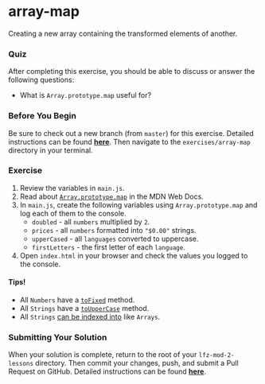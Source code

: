 # array-map

Creating a new array containing the transformed elements of another.

### Quiz

After completing this exercise, you should be able to discuss or answer the following questions:

- What is `Array.prototype.map` useful for?

### Before You Begin

Be sure to check out a new branch (from `master`) for this exercise. Detailed instructions can be found [**here**](../../guides/before-each-exercise.md). Then navigate to the `exercises/array-map` directory in your terminal.

### Exercise

1. Review the variables in `main.js`.
1. Read about [`Array.prototype.map`](https://developer.mozilla.org/en-US/docs/Web/JavaScript/Reference/Global_Objects/Array/map) in the MDN Web Docs.
1. In `main.js`, create the following variables using `Array.prototype.map` and log each of them to the console.
    - `doubled` - all `numbers` multiplied by `2`.
    - `prices` - all `numbers` formatted into `"$0.00"` strings.
    - `upperCased` - all `languages` converted to uppercase.
    - `firstLetters` - the first letter of each `language`.
1. Open `index.html` in your browser and check the values you logged to the console.

#### Tips!

- All `Numbers` have a [`toFixed`](https://developer.mozilla.org/en-US/docs/Web/JavaScript/Reference/Global_Objects/Number/toFixed) method.
- All `Strings` have a [`toUpperCase`](https://developer.mozilla.org/en-US/docs/Web/JavaScript/Reference/Global_Objects/String/toUpperCase) method.
- All `Strings` [can be indexed into](https://developer.mozilla.org/en-US/docs/Web/JavaScript/Reference/Global_Objects/String#Character_access) like `Arrays`.

### Submitting Your Solution

When your solution is complete, return to the root of your `lfz-mod-2-lessons` directory. Then commit your changes, push, and submit a Pull Request on GitHub. Detailed instructions can be found [**here**](../../guides/after-each-exercise.md).
